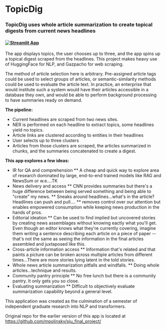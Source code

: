 # TopicDig

### TopicDig uses whole article summarization to create topical digests from current news headlines

#### [![Streamlit App](https://static.streamlit.io/badges/streamlit_badge_black_white.svg)](https://share.streamlit.io/mpolinsky/topicdig/main)

The app displays topics, the user chooses up to three, and the app spins up a topical digest scraped from the headlines.
This project makes heavy use of HuggingFace for NLP, and Gazpacho for web scraping.

The method of article selection here is arbitrary.  Pre-assigned article tags could be used to select groups of articles, or semantic-similarity methods could be used to evaluate the article text.  In practice, an enterprise that would institute such a system would have their articles accessible in a database they own, and would be able to perform background processing to have summaries ready on demand.

**The pipeline:**

* Current headlines are scraped from two news sites.
* NER is performed on each headline to extract topics, some headlines yield no topics.
* Article links are clustered according to entities in their headlines
* User selects up to three clusters
* Articles from those clusters are scraped, the articles summarized in chunks, and the summaries concatenated to create a digest.

**This app explores a few ideas:**

* IR for QA and comprehension
** A cheap and quick way to explore area of research dominated by large, end-to-end trained models like RAG and NewsSum or w.e....TK
* News delivery and access
** CNN provides summaries but there's a huge difference between being served something and being able to "create" my news.
** Sneaks around headlines...what's in the article?  Headlines can push and pull....
** removes control over our attention but enables empowered consumption while keeping news production in the hands of pros.
* Editorial ideation
** Can be used to find implied but uncovered stories by creating news assemblages without knowing eactly what you'll get.  Even though an editor knows what they're currently covering, imagine them writing a sentence describing each article on a piece of paper -- that's not the same as seeing the information in the final articles assembled and juxtaposed like this.  
* Cross-article information access
** Information that's related and that paints a picture can be broken across multiple articles from different times...There are more stories lying latent in the told stories.
* Whole news article summarization pitfalls and windfalls.
** Doing whole articles...technique and results.
* Community pantry principle
** No free lunch but there is a community pantry.  It only gets you so close.
* Evaluating summarization
** Difficult to objectively evaluate summarization capability beyond a general level.


This application was created as the culmination of a semester of independent graduate research into NLP and transformers.

Original repo for the earlier version of this app is located at https://github.com/mpolinsky/sju_final_project/
